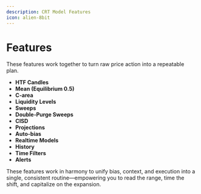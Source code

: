 ```yaml
---
description: CRT Model Features
icon: alien-8bit
---
```


# Features

These features work together to turn raw price action into a repeatable plan.&#x20;

* **HTF Candles**
* **Mean (Equilibrium 0.5)**
* **C‑area**
* **Liquidity Levels**
* **Sweeps**
* **Double‑Purge Sweeps**
* **CISD**&#x20;
* **Projections**
* **Auto-bias**
* **Realtime Models**
* **History**
* **Time Filters**
* **Alerts**

These features work in harmony to unify bias, context, and execution into a single, consistent routine—empowering you to read the range, time the shift, and capitalize on the expansion.
